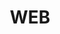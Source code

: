 ---
title: "WEB"
layout: archive
permalink: categories/web
author_profile: true
sidebar_main: true
---